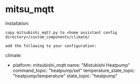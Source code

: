 # mitsu_mqtt

Installation:


	copy mitsubishi_mqtt.py to <home assistant config directory>/custom_components/climate/

	add the following to your configuration:

climate:
   - platform: mitsubishi_mqtt
     name: "Mistubishi Heatpump"
     command_topic: "heatpump/set"
     temperature_state_topic: "heatpump/temperature"
     state_topic: "heatpump"